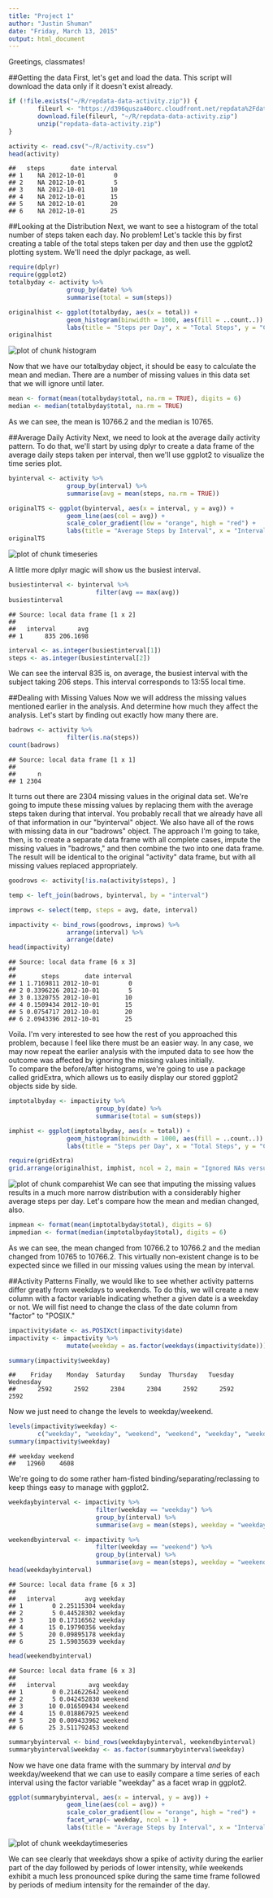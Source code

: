 ```yaml
---
title: "Project 1"
author: "Justin Shuman"
date: "Friday, March 13, 2015"
output: html_document
---
```



Greetings, classmates!

##Getting the data
First, let's get and load the data. This script will download the data
only if it doesn't exist already.


```r
if (!file.exists("~/R/repdata-data-activity.zip")) {
        fileurl <- "https://d396qusza40orc.cloudfront.net/repdata%2Fdata%2Factivity.zip"
        download.file(fileurl, "~/R/repdata-data-activity.zip")
        unzip("repdata-data-activity.zip")
}

activity <- read.csv("~/R/activity.csv")
head(activity)
```

```
##   steps       date interval
## 1    NA 2012-10-01        0
## 2    NA 2012-10-01        5
## 3    NA 2012-10-01       10
## 4    NA 2012-10-01       15
## 5    NA 2012-10-01       20
## 6    NA 2012-10-01       25
```
  

##Looking at the Distribution
Next, we want to see a histogram of the total number of steps taken each day. 
No problem! Let's tackle this by first creating a table of the total steps 
taken per day and then use the ggplot2 plotting system.  We'll need the dplyr
package, as well.


```r
require(dplyr)
require(ggplot2)
totalbyday <- activity %>% 
                group_by(date) %>% 
                summarise(total = sum(steps))
```


```r
originalhist <- ggplot(totalbyday, aes(x = total)) +
                geom_histogram(binwidth = 1000, aes(fill = ..count..)) +
                labs(title = "Steps per Day", x = "Total Steps", y = "Count")
originalhist
```

![plot of chunk histogram](figure/histogram-1.png) 

Now that we have our totalbyday object, it should be easy to calculate the mean
and median. There are a number of missing values in this data set that we will
ignore until later.


```r
mean <- format(mean(totalbyday$total, na.rm = TRUE), digits = 6)
median <- median(totalbyday$total, na.rm = TRUE)
```
  
As we can see, the mean is 10766.2 and the median is 10765.  

##Average Daily Activity
Next, we need to look at the average daily activity pattern.  To do that, we'll start by
using dplyr to create a data frame of the average daily steps taken per interval, then we'll
use ggplot2 to visualize the time series plot.


```r
byinterval <- activity %>% 
                group_by(interval) %>% 
                summarise(avg = mean(steps, na.rm = TRUE))
```


```r
originalTS <- ggplot(byinterval, aes(x = interval, y = avg)) +
                geom_line(aes(col = avg)) +
                scale_color_gradient(low = "orange", high = "red") +
                labs(title = "Average Steps by Interval", x = "Interval", y = "Average Steps")
originalTS
```

![plot of chunk timeseries](figure/timeseries-1.png) 

A little more dplyr magic will show us the busiest interval.


```r
busiestinterval <- byinterval %>% 
                        filter(avg == max(avg))
busiestinterval
```

```
## Source: local data frame [1 x 2]
## 
##   interval      avg
## 1      835 206.1698
```

```r
interval <- as.integer(busiestinterval[1])
steps <- as.integer(busiestinterval[2])
```
We can see the interval 835 is, on average, the busiest interval with the subject
taking 206 steps.  This interval corresponds to 
13:55 local time.  

##Dealing with Missing Values
Now we will address the missing values mentioned earlier in the analysis. And determine
how much they affect the analysis. Let's start by finding out exactly how many there are.


```r
badrows <- activity %>%
                filter(is.na(steps))
count(badrows)
```

```
## Source: local data frame [1 x 1]
## 
##      n
## 1 2304
```

It turns out there are 2304 missing values in the
original data set. We're going to impute these missing values by replacing
them with the average steps taken during that interval. You probably
recall that we already have all of that information in our "byinterval"
object. We also have all of the rows with missing data in our "badrows"
object. The approach I'm going to take, then, is to create a separate
data frame with all complete cases, impute the missing values in "badrows,"
and then combine the two into one data frame. The result will be identical
to the original "activity" data frame, but with all missing values replaced
appropriately.


```r
goodrows <- activity[!is.na(activity$steps), ]

temp <- left_join(badrows, byinterval, by = "interval")

improws <- select(temp, steps = avg, date, interval)

impactivity <- bind_rows(goodrows, improws) %>%
                arrange(interval) %>%
                arrange(date)
head(impactivity)
```

```
## Source: local data frame [6 x 3]
## 
##       steps       date interval
## 1 1.7169811 2012-10-01        0
## 2 0.3396226 2012-10-01        5
## 3 0.1320755 2012-10-01       10
## 4 0.1509434 2012-10-01       15
## 5 0.0754717 2012-10-01       20
## 6 2.0943396 2012-10-01       25
```
Voila. I'm very interested to see how the rest of you approached this problem,
because I feel like there must be an easier way. In any case, we may now
repeat the earlier analysis with the imputed data to see how the outcome
was affected by ignoring the missing values initially.  
To compare the before/after histograms, we're going to use a package called
gridExtra, which allows us to easily display our stored ggplot2 objects
side by side.

```r
imptotalbyday <- impactivity %>% 
                        group_by(date) %>% 
                        summarise(total = sum(steps))
```

```r
imphist <- ggplot(imptotalbyday, aes(x = total)) +
                geom_histogram(binwidth = 1000, aes(fill = ..count..)) +
                labs(title = "Steps per Day", x = "Total Steps", y = "Count")
```

```r
require(gridExtra)
grid.arrange(originalhist, imphist, ncol = 2, main = "Ignored NAs versus Imputed NAs")
```

![plot of chunk comparehist](figure/comparehist-1.png) 
We can see that imputing the missing values results in a much more narrow distribution
with a considerably higher average steps per day.  Let's compare how the mean and median
changed, also.

```r
impmean <- format(mean(imptotalbyday$total), digits = 6)
impmedian <- format(median(imptotalbyday$total), digits = 6)
```
As we can see, the mean changed from 10766.2 to 10766.2 and the median changed 
from 10765 to 10766.2. This virtually non-existent change is to be expected
since we filled in our missing values using the mean by interval.

##Activity Patterns
Finally, we would like to see whether activity patterns differ greatly from
weekdays to weekends. To do this, we will create a new column with a factor
variable indicating whether a given date is a weekday or not. We will fist
need to change the class of the date column from "factor" to "POSIX."


```r
impactivity$date <- as.POSIXct(impactivity$date)
impactivity <- impactivity %>%
                mutate(weekday = as.factor(weekdays(impactivity$date)))

summary(impactivity$weekday)
```

```
##    Friday    Monday  Saturday    Sunday  Thursday   Tuesday Wednesday 
##      2592      2592      2304      2304      2592      2592      2592
```
Now we just need to change the levels to weekday/weekend.

```r
levels(impactivity$weekday) <- 
        c("weekday", "weekday", "weekend", "weekend", "weekday", "weekday", "weekday")
summary(impactivity$weekday)
```

```
## weekday weekend 
##   12960    4608
```
We're going to do some rather ham-fisted binding/separating/reclassing to keep
things easy to manage with ggplot2.

```r
weekdaybyinterval <- impactivity %>% 
                        filter(weekday == "weekday") %>%
                        group_by(interval) %>% 
                        summarise(avg = mean(steps), weekday = "weekday")

weekendbyinterval <- impactivity %>% 
                        filter(weekday == "weekend") %>%
                        group_by(interval) %>% 
                        summarise(avg = mean(steps), weekday = "weekend")
head(weekdaybyinterval)
```

```
## Source: local data frame [6 x 3]
## 
##   interval        avg weekday
## 1        0 2.25115304 weekday
## 2        5 0.44528302 weekday
## 3       10 0.17316562 weekday
## 4       15 0.19790356 weekday
## 5       20 0.09895178 weekday
## 6       25 1.59035639 weekday
```

```r
head(weekendbyinterval)
```

```
## Source: local data frame [6 x 3]
## 
##   interval         avg weekday
## 1        0 0.214622642 weekend
## 2        5 0.042452830 weekend
## 3       10 0.016509434 weekend
## 4       15 0.018867925 weekend
## 5       20 0.009433962 weekend
## 6       25 3.511792453 weekend
```

```r
summarybyinterval <- bind_rows(weekdaybyinterval, weekendbyinterval)
summarybyinterval$weekday <- as.factor(summarybyinterval$weekday)
```
Now we have one data frame with the summary by interval *and* by weekday/weekend
that we can use to easily compare a time series of each interval using
the factor variable "weekday" as a facet wrap in ggplot2.


```r
ggplot(summarybyinterval, aes(x = interval, y = avg)) +
                geom_line(aes(col = avg)) +
                scale_color_gradient(low = "orange", high = "red") +
                facet_wrap(~ weekday, ncol = 1) + 
                labs(title = "Average Steps by Interval", x = "Interval", y = "Average Steps")
```

![plot of chunk weekdaytimeseries](figure/weekdaytimeseries-1.png) 

We can see clearly that weekdays show a spike of activity during the earlier part of
the day followed by periods of lower intensity, while weekends exhibit a much less
pronounced spike during the same time frame followed by periods of medium intensity
for the remainder of the day.
